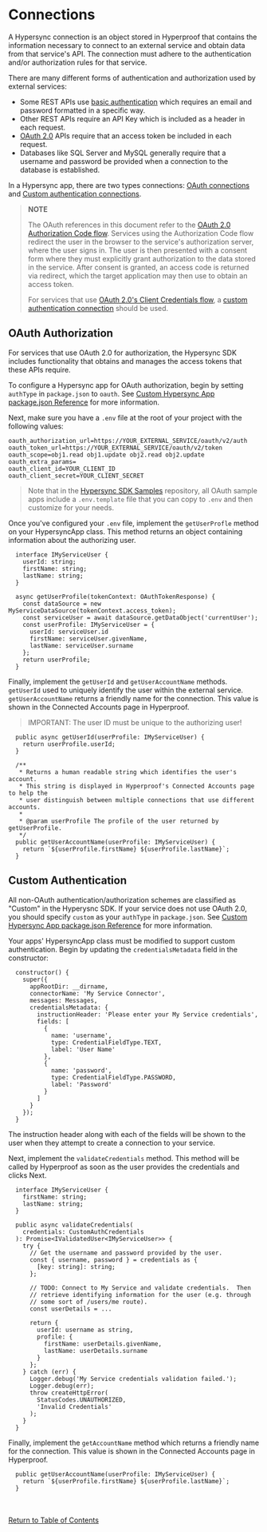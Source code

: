 # Connections

A Hypersync connection is an object stored in Hyperproof that contains the information necessary to connect to an external service and obtain data from that service's API. The connection must adhere to the authentication and/or authorization rules for that service.

There are many different forms of authentication and authorization used by external services:

- Some REST APIs use [basic authentication](https://en.wikipedia.org/wiki/Basic_access_authentication) which requires an email and password formatted in a specific way.
- Other REST APIs require an API Key which is included as a header in each request.
- [OAuth 2.0](https://www.oauth.com/) APIs require that an access token be included in each request.
- Databases like SQL Server and MySQL generally require that a username and password be provided when a connection to the database is established.

In a Hypersync app, there are two types connections: [OAuth connections](#oauth-authorization) and [Custom authentication connections](#custom-authentication).

> **NOTE**
>
> The OAuth references in this document refer to the [OAuth 2.0 Authorization Code flow](https://datatracker.ietf.org/doc/html/rfc6749#section-4.1).
> Services using the Authorization Code flow redirect the user in the browser to the service's
> authorization server, where the user signs in. The user is then presented with a consent form
> where they must explicitly grant authorization to the data stored in the service. After consent
> is granted, an access code is returned via redirect, which the target application may then use
> to obtain an access token.
>
> For services that use [OAuth 2.0's Client Credentials flow](https://datatracker.ietf.org/doc/html/rfc6749#section-4.4),
> a [custom authentication connection](#custom-authentication) should be used.

## OAuth Authorization

For services that use OAuth 2.0 for authorization, the Hypersync SDK includes functionality that obtains and manages the access tokens that these APIs require.

To configure a Hypersync app for OAuth authorization, begin by setting `authType` in `package.json` to `oauth`. See [Custom Hypersync App package.json Reference](./030-package-json-reference.md) for more information.

Next, make sure you have a `.env` file at the root of your project with the following values:

```
oauth_authorization_url=https://YOUR_EXTERNAL_SERVICE/oauth/v2/auth
oauth_token_url=https://YOUR_EXTERNAL_SERVICE/oauth/v2/token
oauth_scope=obj1.read obj1.update obj2.read obj2.update
oauth_extra_params=
oauth_client_id=YOUR_CLIENT_ID
oauth_client_secret=YOUR_CLIENT_SECRET
```

> Note that in the [Hypersync SDK Samples](https://github.com/Hyperproof/hypersync-sdk-samples) repository, all OAuth sample apps include a `.env.template` file that you can copy to `.env` and then customize for your needs.

Once you've configured your `.env` file, implement the `getUserProfle` method on your HypersyncApp class. This method returns an object containing information about the authorizing user.

```
  interface IMyServiceUser {
    userId: string;
    firstName: string;
    lastName: string;
  }

  async getUserProfile(tokenContext: OAuthTokenResponse) {
    const dataSource = new MyServiceDataSource(tokenContext.access_token);
    const serviceUser = await dataSource.getDataObject('currentUser');
    const userProfile: IMyServiceUser = {
      userId: serviceUser.id
      firstName: serviceUser.givenName,
      lastName: serviceUser.surname
    };
    return userProfile;
  }
```

Finally, implement the `getUserId` and `getUserAccountName` methods. `getUserId` used to uniquely identify the user within the external service. `getUserAccountName` returns a friendly name for the connection. This value is shown in the Connected Accounts page in Hyperproof.

> IMPORTANT: The user ID must be unique to the authorizing user!

```
  public async getUserId(userProfile: IMyServiceUser) {
    return userProfile.userId;
  }

  /**
   * Returns a human readable string which identifies the user's account.
   * This string is displayed in Hyperproof's Connected Accounts page to help the
   * user distinguish between multiple connections that use different accounts.
   *
   * @param userProfile The profile of the user returned by getUserProfile.
   */
  public getUserAccountName(userProfile: IMyServiceUser) {
    return `${userProfile.firstName} ${userProfile.lastName}`;
  }
```

## Custom Authentication

All non-OAuth authentication/authorization schemes are classified as "Custom" in the Hyperysnc SDK. If your service does not use OAuth 2.0, you should specify `custom` as your `authType` in `package.json`. See [Custom Hypersync App package.json Reference](./030-package-json-reference.md) for more information.

Your apps' HypersyncApp class must be modified to support custom authentication. Begin by updating the `credentialsMetadata` field in the constructor:

```
  constructor() {
    super({
      appRootDir: __dirname,
      connectorName: 'My Service Connector',
      messages: Messages,
      credentialsMetadata: {
        instructionHeader: 'Please enter your My Service credentials',
        fields: [
          {
            name: 'username',
            type: CredentialFieldType.TEXT,
            label: 'User Name'
          },
          {
            name: 'password',
            type: CredentialFieldType.PASSWORD,
            label: 'Password'
          }
        ]
      }
    });
  }
```

The instruction header along with each of the fields will be shown to the user when they attempt to create a connection to your service.

Next, implement the `validateCredentials` method. This method will be called by Hyperproof as soon as the user provides the credentials and clicks Next.

```
  interface IMyServiceUser {
    firstName: string;
    lastName: string;
  }

  public async validateCredentials(
    credentials: CustomAuthCredentials
  ): Promise<IValidatedUser<IMyServiceUser>> {
    try {
      // Get the username and password provided by the user.
      const { username, password } = credentials as {
        [key: string]: string;
      };

      // TODO: Connect to My Service and validate credentials.  Then
      // retrieve identifying information for the user (e.g. through
      // some sort of /users/me route).
      const userDetails = ...

      return {
        userId: username as string,
        profile: {
          firstName: userDetails.givenName,
          lastName: userDetails.surname
        }
      };
    } catch (err) {
      Logger.debug('My Service credentials validation failed.');
      Logger.debug(err);
      throw createHttpError(
        StatusCodes.UNAUTHORIZED,
        'Invalid Credentials'
      );
    }
  }
```

Finally, implement the `getAccountName` method which returns a friendly name for the connection. This value is shown in the Connected Accounts page in Hyperproof.

```
  public getUserAccountName(userProfile: IMyServiceUser) {
    return `${userProfile.firstName} ${userProfile.lastName}`;
  }

```

<br></br>
[Return to Table of Contents](./000-toc.md)
